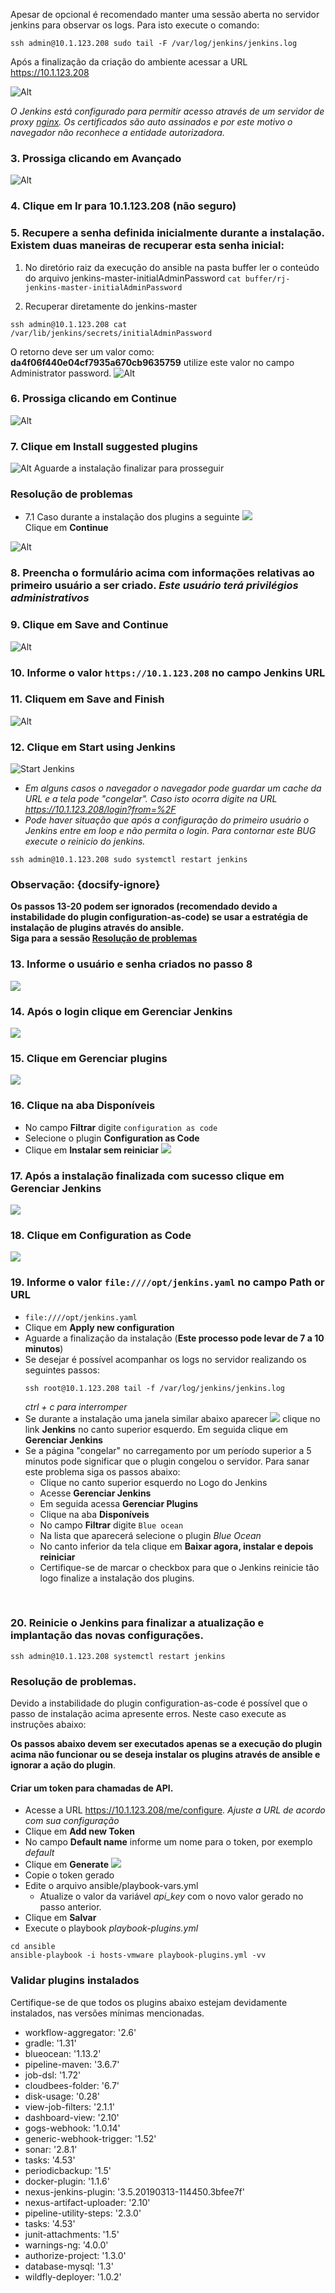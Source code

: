 Apesar de opcional é recomendado manter uma sessão aberta no servidor jenkins para observar os logs. Para isto execute o comando:
  ```
  ssh admin@10.1.123.208 sudo tail -F /var/log/jenkins/jenkins.log
  ```

Após a finalização da criação do ambiente acessar a URL https://10.1.123.208

![Alt](images/fig01-ssl-error.png "Erro SSL")

<i>O Jenkins está configurado para permitir acesso através de um servidor de proxy [nginx](https://www.nginx.com/). Os certificados são auto assinados e por este motivo o navegador não reconhece a entidade autorizadora.</i>

### 3. Prossiga clicando em <b>Avançado</b>

![Alt](images/fig02-ssl-error.png "Erro SSL")

### 4. Clique em <b>Ir para 10.1.123.208 (não seguro)</b>
### 5. Recupere a senha definida inicialmente durante a instalação. Existem duas maneiras de recuperar esta senha inicial:
  1. No diretório raiz da execução do ansible na pasta buffer ler o conteúdo do arquivo jenkins-master-initialAdminPassword `cat buffer/rj-jenkins-master-initialAdminPassword`

  1. Recuperar diretamente do jenkins-master
```
ssh admin@10.1.123.208 cat /var/lib/jenkins/secrets/initialAdminPassword
```
O retorno deve ser um valor como: <b>da4f06f440e04cf7935a670cb9635759</b> utilize este valor no campo Administrator password.
![Alt](images/fig03-initial-passwd.png "Unlock")
### 6. Prossiga clicando em Continue
![Alt](images/fig04-default-plugin.png "plugins")
### 7. Clique em <b>Install suggested plugins</b>
![Alt](images/fig05-install.png "Install plugins")
Aguarde a instalação finalizar para prosseguir

### Resolução de problemas
- 7.1 Caso durante a instalação dos plugins a seguinte
![](/images/fig77.png)</br>
Clique em **Continue**



![Alt](images/fig06-create-user.png "Create User")
### 8. Preencha o formulário acima com informações relativas ao primeiro usuário a ser criado. <i>Este usuário terá privilégios administrativos</i>
### 9. Clique em <b>Save and Continue</b>
![Alt](images/fig07-instance.png "Instance config")
### 10. Informe o valor `https://10.1.123.208` no campo <b>Jenkins URL</b>
### 11. Cliquem em <b>Save and Finish</b>
![Alt](images/fig08-start-jenkins.png "Start Jenkins")
### 12. Clique em <b>Start using Jenkins</b>
![Start Jenkins](images/fig09-login.png)

  - *Em alguns casos o navegador o navegador pode guardar um cache da URL e a tela pode "congelar". Caso isto ocorra digite na URL https://10.1.123.208/login?from=%2F*
  - *Pode haver situação que após a configuração do primeiro usuário o Jenkins entre em loop e não permita o login. Para contornar este BUG execute o reinicio do jenkins.*
  ```
  ssh admin@10.1.123.208 sudo systemctl restart jenkins
  ```

### Observação: {docsify-ignore}

**Os passos 13-20 podem ser ignorados (recomendado devido a instabilidade do plugin configuration-as-code) se usar a estratégia de instalação de plugins através do ansible.**<br/>
**Siga para a sessão [Resolução de problemas](#resolução-de-problemas-1)**

### 13. Informe o usuário e senha criados no passo 8
![](images/fig10-gerenciar-01.png)
### 14. Após o login clique em **Gerenciar Jenkins**
![](images/fig11-gerenciar-02.png)
### 15. Clique em **Gerenciar plugins**
![](images/fig12-gerenciar-03.png)
### 16. Clique na aba **Disponíveis**
  - No campo **Filtrar** digite `configuration as code`
  - Selecione o plugin **Configuration as Code**
  - Clique em **Instalar sem reiniciar**
![](images/fig13-gerenciar-04.png)
### 17. Após a instalação finalizada com sucesso clique em **Gerenciar Jenkins**
![](images/fig14-gerenciar-05.png)
### 18. Clique em **Configuration as Code**
![](images/fig15-gerenciar.png)
### 19. Informe o valor `file:////opt/jenkins.yaml` no campo **Path or URL**
  - `file:////opt/jenkins.yaml`
  - Clique em **Apply new configuration**
  - Aguarde a finalização da instalação (**Este processo pode levar de 7 a 10 minutos**)
  - Se desejar é possível acompanhar os logs no servidor realizando os seguintes passos:
    ```
    ssh root@10.1.123.208 tail -f /var/log/jenkins/jenkins.log
    ```
      *ctrl + c para interromper*
  - Se durante a instalação uma janela similar abaixo aparecer ![](images/fig16-error.png) clique no link **Jenkins** no canto superior esquerdo. Em seguida clique em **Gerenciar Jenkins**
  - Se a página "congelar" no carregamento por um período superior a 5 minutos pode significar que o plugin congelou o servidor. Para sanar este problema siga os passos abaixo:
    - Clique no canto superior esquerdo no Logo do Jenkins
    - Acesse **Gerenciar Jenkins**
    - Em seguida acessa **Gerenciar Plugins**
    - Clique na aba **Disponíveis**
    - No campo **Filtrar** digite `Blue ocean`
    - Na lista que aparecerá selecione o plugin *Blue Ocean*
    - No canto inferior da tela clique em **Baixar agora, instalar e depois reiniciar**
    - Certifique-se de marcar o checkbox para que o Jenkins reinicie tão logo finalize a instalação dos plugins.
<br/>

### 20. Reinicie o Jenkins para finalizar a atualização e implantação das novas configurações.
```
ssh admin@10.1.123.208 systemctl restart jenkins
```

### Resolução de problemas.
Devido a instabilidade do plugin configuration-as-code é possível que o passo de instalação acima apresente erros. Neste caso execute as instruções abaixo:

**Os passos abaixo devem ser executados apenas se a execução do plugin acima não funcionar ou se deseja instalar os plugins através de ansible e ignorar a ação do plugin**.

#### Criar um token para chamadas de API.
- Acesse a URL https://10.1.123.208/me/configure. *Ajuste a URL de acordo com sua configuração*
- Clique em **Add new Token**
- No campo **Default name** informe um nome para o token, por exemplo *default*
- Clique em **Generate**
![](images/fig109.png)</br>
- Copie o token gerado
- Edite o arquivo ansible/playbook-vars.yml
  - Atualize o valor da variável *api_key* com o novo valor gerado no passo anterior.
- Clique em **Salvar**
- Execute o playbook *playbook-plugins.yml*</br>
```
cd ansible
ansible-playbook -i hosts-vmware playbook-plugins.yml -vv
```

### Validar plugins instalados
Certifique-se de que todos os plugins abaixo estejam devidamente instalados, nas versões mínimas mencionadas.
- workflow-aggregator: '2.6'
- gradle: '1.31'
- blueocean: '1.13.2'
- pipeline-maven: '3.6.7'
- job-dsl: '1.72'
- cloudbees-folder: '6.7'
- disk-usage: '0.28'
- view-job-filters: '2.1.1'
- dashboard-view: '2.10'
- gogs-webhook: '1.0.14'
- generic-webhook-trigger: '1.52'
- sonar: '2.8.1'
- tasks: '4.53'
- periodicbackup: '1.5'
- docker-plugin: '1.1.6'
- nexus-jenkins-plugin: '3.5.20190313-114450.3bfee7f'
- nexus-artifact-uploader: '2.10'
- pipeline-utility-steps: '2.3.0'
- tasks: '4.53'
- junit-attachments: '1.5'
- warnings-ng: '4.0.0'
- authorize-project: '1.3.0'
- database-mysql: '1.3'
- wildfly-deployer: '1.0.2'
